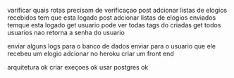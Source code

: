 varificar quais rotas precisam de verificaçao
post adcionar listas de elogios recebidos tem que esta logado
post adcionar listas de elogios enviados temque esta logado
get usuario pode ver todas tags do criadas
get todos usuarios
nao retorna a senha do usuario

enviar alguns logs para o banco de dados
enviar para o usuario que ele recebeu um elogio 
adcionar no heroku
criar um front end

arquitetura ok
criar exeçoes ok
usar postgres ok